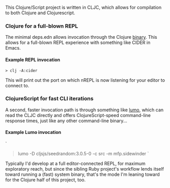 This Clojure/Script project is written in CLJC, which allows for
compilation to both Clojure and Clojurescript.

### Clojure for a full-blown REPL
The minimal deps.edn allows invocation through the Clojure 
[binary]. This allows for a full-blown REPL experience with something
like CIDER in Emacs.

[binary]: https://clojure.org/guides/getting_started

#### Example REPL invocation
```
> clj -A:cider
```

This will print out the port on which nREPL is now listening for your
editor to connect to.

### ClojureScript for fast CLI iterations
A second, faster invocation path is through something like [lumo],
which can read the CLJC directly and offers ClojureScript-speed
command-line response times, just like any other command-line binary...

[lumo]:https://github.com/anmonteiro/lumo

#### Example Lumo invocation
`
> lumo -D cljsjs/seedrandom:3.0.5-0 -c src -m mfp.sidewinder
`

Typically I'd develop at a full editor-connected REPL, for maximum
exploratory reach, but since the sibling Ruby project's workflow lends
itself toward running a (fast) system binary, that's the mode I'm
leaning toward for the Clojure half of this project, too.

